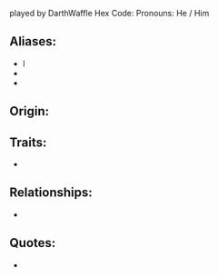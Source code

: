 played by DarthWaffle
Hex Code: 
Pronouns: He / Him

## Aliases:
 - l
 - 
 - 
 
## Origin: 


## Traits:
- 
 
## Relationships:
- 

## Quotes:
- 